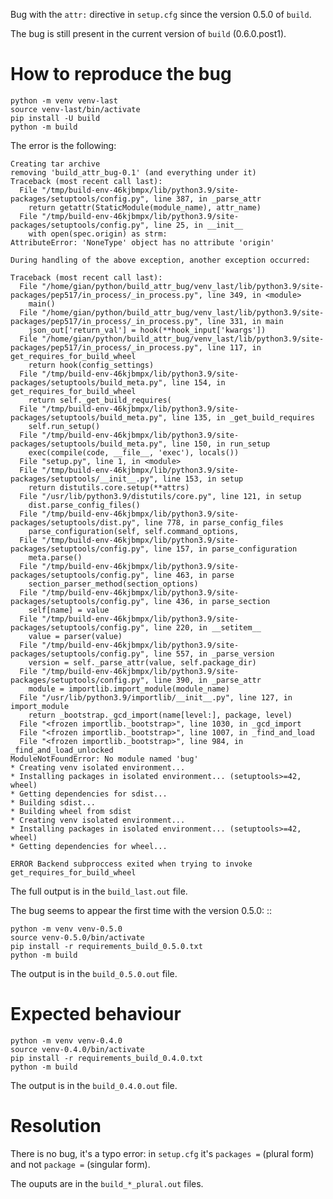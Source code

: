 Bug with the `attr:` directive in `setup.cfg` since the version 0.5.0 of
`build`.

The bug is still present in the current version of `build` (0.6.0.post1).

How to reproduce the bug
========================

~~~~~~~
python -m venv venv-last
source venv-last/bin/activate
pip install -U build
python -m build
~~~~~~~

The error is the following:

~~~~~~~
Creating tar archive
removing 'build_attr_bug-0.1' (and everything under it)
Traceback (most recent call last):
  File "/tmp/build-env-46kjbmpx/lib/python3.9/site-packages/setuptools/config.py", line 387, in _parse_attr
    return getattr(StaticModule(module_name), attr_name)
  File "/tmp/build-env-46kjbmpx/lib/python3.9/site-packages/setuptools/config.py", line 25, in __init__
    with open(spec.origin) as strm:
AttributeError: 'NoneType' object has no attribute 'origin'

During handling of the above exception, another exception occurred:

Traceback (most recent call last):
  File "/home/gian/python/build_attr_bug/venv_last/lib/python3.9/site-packages/pep517/in_process/_in_process.py", line 349, in <module>
    main()
  File "/home/gian/python/build_attr_bug/venv_last/lib/python3.9/site-packages/pep517/in_process/_in_process.py", line 331, in main
    json_out['return_val'] = hook(**hook_input['kwargs'])
  File "/home/gian/python/build_attr_bug/venv_last/lib/python3.9/site-packages/pep517/in_process/_in_process.py", line 117, in get_requires_for_build_wheel
    return hook(config_settings)
  File "/tmp/build-env-46kjbmpx/lib/python3.9/site-packages/setuptools/build_meta.py", line 154, in get_requires_for_build_wheel
    return self._get_build_requires(
  File "/tmp/build-env-46kjbmpx/lib/python3.9/site-packages/setuptools/build_meta.py", line 135, in _get_build_requires
    self.run_setup()
  File "/tmp/build-env-46kjbmpx/lib/python3.9/site-packages/setuptools/build_meta.py", line 150, in run_setup
    exec(compile(code, __file__, 'exec'), locals())
  File "setup.py", line 1, in <module>
  File "/tmp/build-env-46kjbmpx/lib/python3.9/site-packages/setuptools/__init__.py", line 153, in setup
    return distutils.core.setup(**attrs)
  File "/usr/lib/python3.9/distutils/core.py", line 121, in setup
    dist.parse_config_files()
  File "/tmp/build-env-46kjbmpx/lib/python3.9/site-packages/setuptools/dist.py", line 778, in parse_config_files
    parse_configuration(self, self.command_options,
  File "/tmp/build-env-46kjbmpx/lib/python3.9/site-packages/setuptools/config.py", line 157, in parse_configuration
    meta.parse()
  File "/tmp/build-env-46kjbmpx/lib/python3.9/site-packages/setuptools/config.py", line 463, in parse
    section_parser_method(section_options)
  File "/tmp/build-env-46kjbmpx/lib/python3.9/site-packages/setuptools/config.py", line 436, in parse_section
    self[name] = value
  File "/tmp/build-env-46kjbmpx/lib/python3.9/site-packages/setuptools/config.py", line 220, in __setitem__
    value = parser(value)
  File "/tmp/build-env-46kjbmpx/lib/python3.9/site-packages/setuptools/config.py", line 557, in _parse_version
    version = self._parse_attr(value, self.package_dir)
  File "/tmp/build-env-46kjbmpx/lib/python3.9/site-packages/setuptools/config.py", line 390, in _parse_attr
    module = importlib.import_module(module_name)
  File "/usr/lib/python3.9/importlib/__init__.py", line 127, in import_module
    return _bootstrap._gcd_import(name[level:], package, level)
  File "<frozen importlib._bootstrap>", line 1030, in _gcd_import
  File "<frozen importlib._bootstrap>", line 1007, in _find_and_load
  File "<frozen importlib._bootstrap>", line 984, in _find_and_load_unlocked
ModuleNotFoundError: No module named 'bug'
* Creating venv isolated environment...
* Installing packages in isolated environment... (setuptools>=42, wheel)
* Getting dependencies for sdist...
* Building sdist...
* Building wheel from sdist
* Creating venv isolated environment...
* Installing packages in isolated environment... (setuptools>=42, wheel)
* Getting dependencies for wheel...

ERROR Backend subproccess exited when trying to invoke get_requires_for_build_wheel
~~~~~~~

The full output is in the ``build_last.out`` file.

The bug seems to appear the first time with the version 0.5.0: ::

~~~~~~~
python -m venv venv-0.5.0
source venv-0.5.0/bin/activate
pip install -r requirements_build_0.5.0.txt
python -m build
~~~~~~~

The output is in the ``build_0.5.0.out`` file.

Expected behaviour
==================

~~~~~~~
python -m venv venv-0.4.0
source venv-0.4.0/bin/activate
pip install -r requirements_build_0.4.0.txt
python -m build
~~~~~~~

The output is in the ``build_0.4.0.out`` file.

Resolution
==========
There is no bug, it's a typo error: in `setup.cfg` it's `packages =`
(plural form) and not `package =` (singular form).

The ouputs are in the `build_*_plural.out` files.
